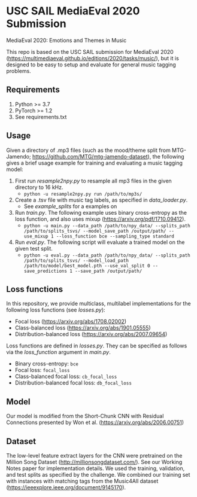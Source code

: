 # USC SAIL MediaEval 2020 Submission
MediaEval 2020: Emotions and Themes in Music

This repo is based on the USC SAIL submission for MediaEval 2020 (https://multimediaeval.github.io/editions/2020/tasks/music/), but it is designed to be easy to setup and evaluate for general music tagging problems. 

## Requirements

1. Python >= 3.7
2. PyTorch >= 1.2
3. See requirements.txt

## Usage

Given a directory of .mp3 files (such as the mood/theme split from MTG-Jamendo; https://github.com/MTG/mtg-jamendo-dataset), the following gives a brief usage example for training and evaluating a music tagging model:

1. First run *resample2npy.py* to resample all mp3 files in the given directory to 16 kHz.
	* `python -u resample2npy.py run /path/to/mp3s/`
2. Create a .tsv file with music tag labels, as specified in *data_loader.py*. 
	- See *example_splits* for a examples on 
3. Run *train.py*. The following example uses binary cross-entropy as the loss function, and also uses mixup (https://arxiv.org/pdf/1710.09412).
	* `python -u main.py --data_path /path/to/npy_data/ --splits_path /path/to/splits_tsvs/ --model_save_path /output/path/ --use_mixup 1 --loss_function bce --sampling_type standard` 
4. Run *eval.py*. The following script will evaluate a trained model on the given test split.
	* `python -u eval.py --data_path /path/to/npy_data/ --splits_path /path/to/splits_tsvs/ --model_load_path /path/to/model/best_model.pth --use_val_split 0 --save_predictions 1 --save_path /output/path/`

## Loss functions

In this repository, we provide multiclass, multilabel implementations for the following loss functions (see *losses.py*):

- Focal loss (https://arxiv.org/abs/1708.02002)
- Class-balanced loss (https://arxiv.org/abs/1901.05555)
- Distribution-balanced loss (https://arxiv.org/abs/2007.09654)

Loss functions are defined in *losses.py*. They can be specified as follows via the *loss_function* argument in *main.py*.
- Binary cross-entropy: `bce`
- Focal loss: `focal_loss`
- Class-balanced focal loss: `cb_focal_loss`
- Distribution-balanced focal loss: `db_focal_loss`

## Model

Our model is modified from the Short-Chunk CNN with Residual Connections presented by Won et al. (https://arxiv.org/abs/2006.00751)

## Dataset

The low-level feature extract layers for the CNN were pretrained on the Million Song Dataset (http://millionsongdataset.com/). See our Working Notes paper for implementation details.
We used the training, validation, and test splits as specified by the challenge. We combined our training set with instances with matching tags from the Music4All dataset (https://ieeexplore.ieee.org/document/9145170).
